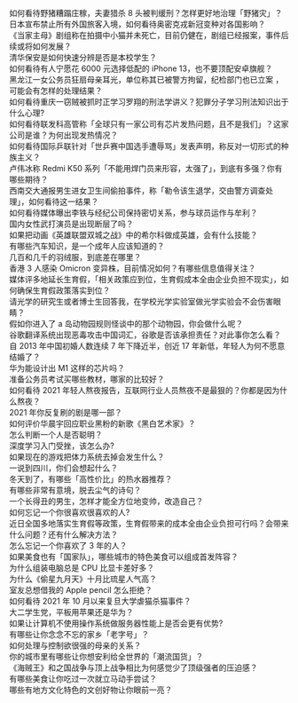 如何看待野猪糟蹋庄稼，夫妻猎杀 8 头被判缓刑？怎样更好地治理「野猪灾」？  
日本宣布禁止所有外国旅客入境，如何看待奥密克戎新冠变种对各国影响？  
《当家主母》剧组称在拍摄中小猫并未死亡，目前仍健在，剧组已经报案，事件后续或将如何发展？  
清华保安是如何快速分辨是否是本校学生？  
如何看待有人宁愿花 6000 元选择低配的 iPhone 13，也不要顶配安卓旗舰？  
黑龙江一女公务员狂扇母亲耳光，单位称其已被警方拘留，纪检部门也已立案 ，可能会有怎样的处理结果？  
如何看待重庆一窃贼被抓时正学习罗翔的刑法学讲义？犯罪分子学习刑法知识出于什么心理?  
如何看待联发科高管称「全球只有一家公司有芯片发热问题，且不是我们」？这家公司是谁？为何出现发热情况？  
如何看待国际乒联针对「世乒赛中国选手遭辱骂」发表声明，称反对一切形式的种族主义？  
卢伟冰称 Redmi K50 系列「不能用焊门员来形容，太强了」，到底有多强？你有哪些期待？  
西南交大通报男生进女卫生间偷拍事件，称「勒令该生退学，交由警方调查处理」，如何看待这一结果？  
如何看待媒体曝出李铁与经纪公司保持密切关系，参与球员运作与牟利？  
国内女性武打演员是出现断层了吗？  
如果把动画《英雄联盟双城之战》中的希尔科做成英雄，会有什么技能？  
有哪些汽车知识，是一个成年人应该知道的？  
几百和几千的羽绒服，到底差在哪里？  
香港 3 人感染 Omicron 变异株，目前情况如何？有哪些信息值得关注？  
媒体评多地延长生育假，「相关政策应到位，生育假成本全由企业负担不现实」，如何确保生育假政策落实到位？  
请光学的研究生或者博士生回答我，在学校光学实验室做光学实验会不会伤害眼睛？  
假如你进入了 a 岛动物园规则怪谈中的那个动物园，你会做什么呢？  
谷歌翻译系统出现恶毒攻击中国词汇，谷歌是否该承担责任？对此事你怎么看？  
自 2013 年中国初婚人数连续 7 年下降近半，创近 17 年新低，年轻人为何不愿意结婚了？  
华为能设计出 M1 这样的芯片吗？  
准备公务员考试买哪些教材，哪家的比较好？  
如何看待 2021 年轻人熬夜报告，互联网行业人员熬夜不是最狠的？你都是因为什么熬夜？  
2021 年你反复刷的剧是哪一部？  
如何评价华晨宇回应职业黑粉的新歌《黑白艺术家》？  
怎么判断一个人是否聪明？  
深度学习入门受挫，该怎么办?  
如果现在的游戏把体力系统去掉会发生什么？  
一说到四川，你们会想起什么？  
冬天到了，有哪些「高性价比」的热水器推荐？  
有哪些非常有意境，脱去尘气的诗句？  
一个长得丑的男生，怎样才能全方位地变帅，改造自己？  
如何忘记一个你很喜欢很喜欢的人?  
近日全国多地落实生育假等政策，生育假带来的成本全由企业负担可行吗？会带来什么问题？还有什么解决方法？  
怎么忘记一个你喜欢了 3 年的人？  
如果美食也有「国家队」，哪些城市的特色美食可以组成首发阵容？  
为什么组装电脑总是 CPU 比显卡差好多？  
为什么《偷星九月天》十月比琉星人气高？  
室友总想借我的 Apple pencil 怎么拒绝？  
如何看待 2021 年 10 月以来复旦大学虐猫杀猫事件？  
大二学生党，平板用苹果还是华为？  
如果让计算机不使用操作系统做服务器性能上是否会更有优势?  
有哪些让你念念不忘的家乡「老字号」？  
如何处理与控制欲很强的母亲的关系？  
你的城市里有哪些让你想安利给全世界的「潮流国货」？  
《海贼王》和之国战争与顶上战争相比为何感觉少了顶级强者的压迫感？  
有哪些美食让你吃过一次就立马动手尝试？  
哪些有地方文化特色的文创好物让你眼前一亮？  

